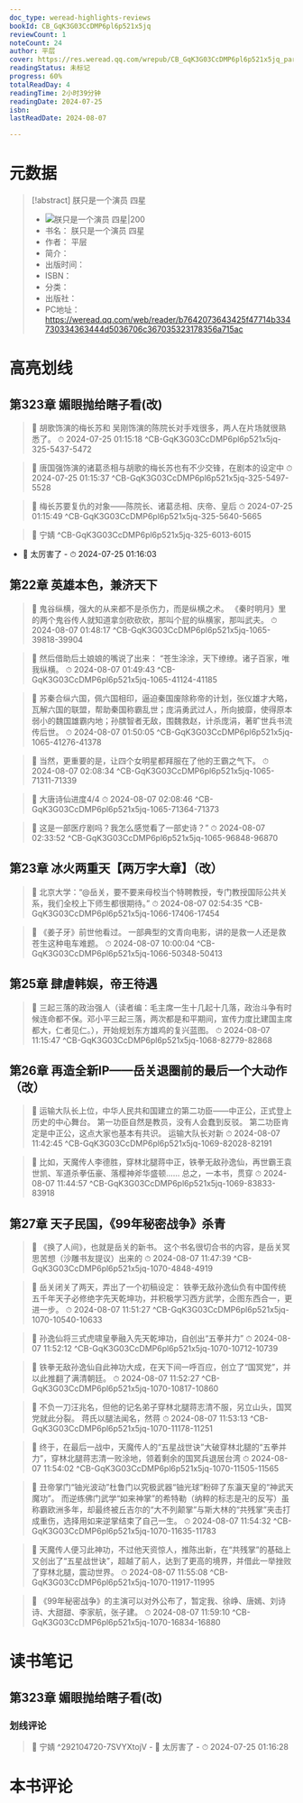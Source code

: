 ```yaml
---
doc_type: weread-highlights-reviews
bookId: CB_GqK3G03CcDMP6pl6p521x5jq
reviewCount: 1
noteCount: 24
author: 平层
cover: https://res.weread.qq.com/wrepub/CB_GqK3G03CcDMP6pl6p521x5jq_parsecover
readingStatus: 未标记
progress: 60%
totalReadDay: 4
readingTime: 2小时39分钟
readingDate: 2024-07-25
isbn: 
lastReadDate: 2024-08-07

---
```

# 元数据
> [!abstract] 朕只是一个演员 四星
> - ![ 朕只是一个演员 四星|200](https://res.weread.qq.com/wrepub/CB_GqK3G03CcDMP6pl6p521x5jq_parsecover)
> - 书名： 朕只是一个演员 四星
> - 作者： 平层
> - 简介： 
> - 出版时间： 
> - ISBN： 
> - 分类： 
> - 出版社： 
> - PC地址：https://weread.qq.com/web/reader/b7642073643425f47714b334730334363444d5036706c367035323178356a715ac

# 高亮划线

## 第323章 媚眼抛给瞎子看(改)

> 📌 胡歌饰演的梅长苏和 吴刚饰演的陈院长对手戏很多，两人在片场就很熟悉了。 
> ⏱ 2024-07-25 01:15:18 ^CB-GqK3G03CcDMP6pl6p521x5jq-325-5437-5472

> 📌 唐国强饰演的诸葛丞相与胡歌的梅长苏也有不少交锋，在剧本的设定中 
> ⏱ 2024-07-25 01:15:37 ^CB-GqK3G03CcDMP6pl6p521x5jq-325-5497-5528

> 📌 梅长苏要复仇的对象——陈院长、诸葛丞相、庆帝、皇后 
> ⏱ 2024-07-25 01:15:49 ^CB-GqK3G03CcDMP6pl6p521x5jq-325-5640-5665

> 📌 宁婧 ^CB-GqK3G03CcDMP6pl6p521x5jq-325-6013-6015
- 💭 太厉害了 - ⏱ 2024-07-25 01:16:03 

## 第22章 英雄本色，兼济天下

> 📌 鬼谷纵横，强大的从来都不是杀伤力，而是纵横之术。
   《秦时明月》里的两个鬼谷传人就知道拿剑砍砍砍，那叫个屁的纵横家，那叫武夫。 
> ⏱ 2024-08-07 01:48:17 ^CB-GqK3G03CcDMP6pl6p521x5jq-1065-39818-39904

> 📌 然后借助后土娘娘的嘴说了出来：
   “苍生涂涂，天下缭缭。诸子百家，唯我纵横。 
> ⏱ 2024-08-07 01:49:43 ^CB-GqK3G03CcDMP6pl6p521x5jq-1065-41124-41185

> 📌 苏秦合纵六国，佩六国相印，逼迫秦国废除称帝的计划，张仪雄才大略，瓦解六国的联盟，帮助秦国称霸乱世；庞涓勇武过人，所向披靡，使得原本弱小的魏国雄霸内地；孙膑智者无敌，围魏救赵，计杀庞涓，著旷世兵书流传后世。 
> ⏱ 2024-08-07 01:50:05 ^CB-GqK3G03CcDMP6pl6p521x5jq-1065-41276-41378

> 📌 当然，更重要的是，让四个女明星都拜服在了他的王霸之气下。 
> ⏱ 2024-08-07 02:08:34 ^CB-GqK3G03CcDMP6pl6p521x5jq-1065-71311-71339

> 📌 大唐诗仙进度4/4 
> ⏱ 2024-08-07 02:08:46 ^CB-GqK3G03CcDMP6pl6p521x5jq-1065-71364-71373

> 📌 这是一部医疗剧吗？我怎么感觉看了一部史诗？” 
> ⏱ 2024-08-07 02:33:52 ^CB-GqK3G03CcDMP6pl6p521x5jq-1065-96848-96870

## 第23章 冰火两重天【两万字大章】（改）

> 📌 北京大学：“@岳关，要不要来母校当个特聘教授，专门教授国际公共关系，我们全校上下师生都很期待。” 
> ⏱ 2024-08-07 02:54:35 ^CB-GqK3G03CcDMP6pl6p521x5jq-1066-17406-17454

> 📌 《姜子牙》前世他看过。
   一部典型的文青向电影，讲的是救一人还是救苍生这种电车难题。 
> ⏱ 2024-08-07 10:00:04 ^CB-GqK3G03CcDMP6pl6p521x5jq-1066-50348-50413

## 第25章 肆虐韩娱，帝王待遇

> 📌 三起三落的政治强人（读者编：毛主席一生十几起十几落，政治斗争有时候连命都不保。邓小平三起三落，两次都是和平期间，宣传力度比建国主席都大，仁者见仁。），开始规划东方雄鸡的复兴蓝图。 
> ⏱ 2024-08-07 11:15:47 ^CB-GqK3G03CcDMP6pl6p521x5jq-1068-82779-82868

## 第26章 再造全新IP——岳关退圈前的最后一个大动作（改）

> 📌 运输大队长上位，中华人民共和国建立的第二功臣——中正公，正式登上历史的中心舞台。
   第一功臣自然是教员，没有人会蠢到反驳。
   第二功臣肯定是中正公，这点大家也基本有共识。
   运输大队长对新 
> ⏱ 2024-08-07 11:42:45 ^CB-GqK3G03CcDMP6pl6p521x5jq-1069-82028-82191

> 📌 比如，天魔传人李德胜，穿林北腿蒋中正，铁拳无敌孙逸仙，再世霸王袁世凯、军道杀拳伍豪、落樱神斧华盛顿……
   总之，一本书，贯穿 
> ⏱ 2024-08-07 11:44:57 ^CB-GqK3G03CcDMP6pl6p521x5jq-1069-83833-83918

## 第27章 天子民国，《99年秘密战争》杀青

> 📌 《换了人间》，也就是岳关的新书。
   这个书名很切合书的内容，是岳关冥思苦想（沙雕书友提议）出来的 
> ⏱ 2024-08-07 11:47:39 ^CB-GqK3G03CcDMP6pl6p521x5jq-1070-4848-4919

> 📌 岳关闭关了两天，弄出了一个初稿设定：
   铁拳无敌孙逸仙负有中国传统五千年天子必修绝字先天乾坤功，并积极学习西方武学，企图东西合一，更进一步。 
> ⏱ 2024-08-07 11:51:27 ^CB-GqK3G03CcDMP6pl6p521x5jq-1070-10540-10633

> 📌 孙逸仙将三式虎啸皇拳融入先天乾坤功，自创出“五拳并力” 
> ⏱ 2024-08-07 11:52:12 ^CB-GqK3G03CcDMP6pl6p521x5jq-1070-10712-10739

> 📌 铁拳无敌孙逸仙自此神功大成，在天下间一呼百应，创立了“国冥党”，并以此推翻了满清朝廷。 
> ⏱ 2024-08-07 11:52:27 ^CB-GqK3G03CcDMP6pl6p521x5jq-1070-10817-10860

> 📌 不负一刀汪兆名，但他的记名弟子穿林北腿蒋志清不服，另立山头，国冥党就此分裂。
   蒋氏以腿法闻名，然蒋 
> ⏱ 2024-08-07 11:53:13 ^CB-GqK3G03CcDMP6pl6p521x5jq-1070-11178-11251

> 📌 终于，在最后一战中，天魔传人的“五星战世诀”大破穿林北腿的“五拳并力”，穿林北腿蒋志清一败涂地，领着剩余的国冥兵退居台湾 
> ⏱ 2024-08-07 11:54:02 ^CB-GqK3G03CcDMP6pl6p521x5jq-1070-11505-11565

> 📌 丑帝掌门“铀光波动”杜鲁门以究极武器“铀光球”粉碎了东灜天皇的“神武天魔功”。
   而逆练佛门武学“如来神掌”的希特勒（纳粹的标志是卍的反写）虽称霸欧洲多年，却最终被丘吉尔的“大不列颠掌”与斯大林的“共残掌”夹击打成重伤，选择用如来逆掌结束了自己一生。 
> ⏱ 2024-08-07 11:54:32 ^CB-GqK3G03CcDMP6pl6p521x5jq-1070-11635-11783

> 📌 天魔传人便习此神功，不过他天资惊人，推陈出新，在“共残掌”的基础上又创出了“五星战世诀”，超越了前人，达到了更高的境界，并借此一举挫败了穿林北腿，震动世界。 
> ⏱ 2024-08-07 11:55:08 ^CB-GqK3G03CcDMP6pl6p521x5jq-1070-11917-11995

> 📌 《99年秘密战争》的主演可以对外公布了，暂定我、徐峥、唐嫣、刘诗诗、大甜甜、李家航，张子建。 
> ⏱ 2024-08-07 11:59:10 ^CB-GqK3G03CcDMP6pl6p521x5jq-1070-16834-16880

# 读书笔记

## 第323章 媚眼抛给瞎子看(改)

### 划线评论
> 📌 宁婧  ^292104720-7SVYXtojV
    - 💭 太厉害了
    - ⏱ 2024-07-25 01:16:28
   
# 本书评论

